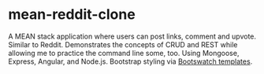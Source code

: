 # mean-reddit-clone
A MEAN stack application where users can post links, comment and upvote. Similar to Reddit.
Demonstrates the concepts of CRUD and REST while allowing me to practice the command line some, too. 
Using Mongoose, Express, Angular, and Node.js. Bootstrap styling via <a href=https://.bootswatch.com>Bootswatch templates</a>.
